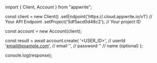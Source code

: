 import { Client, Account } from "appwrite";

const client = new Client()
    .setEndpoint('https://<REGION>.cloud.appwrite.io/v1') // Your API Endpoint
    .setProject('5df5acd0d48c2'); // Your project ID

const account = new Account(client);

const result = await account.create(
    '<USER_ID>', // userId
    'email@example.com', // email
    '', // password
    '<NAME>' // name (optional)
);

console.log(response);
